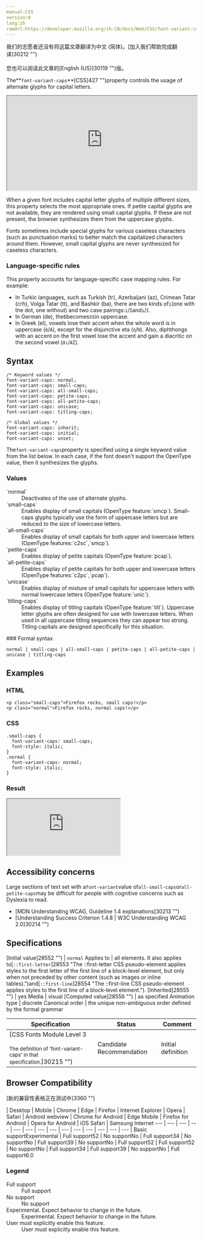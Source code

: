```yaml
---
manual:CSS
version:0
lang:zh
rawUrl:https://developer.mozilla.org/zh-CN/docs/Web/CSS/font-variant-caps
---
```




<bdi>我们的志愿者还没有将这篇文章翻译为<bdi>中文 (简体)</bdi>。[加入我们帮助完成翻译]30212 "")<br></br>您也可以阅读此文章的[English (US)]30119 "")版。</bdi>






The**`font-variant-caps`**[CSS]427 "")property controls the usage of alternate glyphs for capital letters.

<iframe src='https://interactive-examples.mdn.mozilla.net/pages/css/font-variant-caps.html' width='100%' height='250'></iframe>


When a given font includes capital letter glyphs of multiple different sizes, this property selects the most appropriate ones. If petite capital glyphs are not available, they are rendered using small capital glyphs. If these are not present, the browser synthesizes them from the uppercase glyphs.



Fonts sometimes include special glyphs for various caseless characters (such as punctuation marks) to better match the capitalized characters around them. However, small capital glyphs are never synthesized for caseless characters.


### Language-specific rules<a name="Language-specific_rules"></a>


This property accounts for language-specific case mapping rules. For example:


* In Turkic languages, such as Turkish (tr), Azerbaijani (az), Crimean Tatar (crh), Volga Tatar (tt), and Bashkir (ba), there are two kinds of`i`(one with the dot, one without) and two case pairings:`i`/`İ`and`ı`/`I`.
* In German (de), the`ß`becomes`SS`in uppercase.
* In Greek (el), vowels lose their accent when the whole word is in uppercase (`ά`/`Α`), except for the disjunctive eta (`ή`/`Ή`). Also, diphthongs with an accent on the first vowel lose the accent and gain a diacritic on the second vowel (`άι`/`ΑΪ`).

## Syntax<a name="Syntax"></a>

```
/* Keyword values */
font-variant-caps: normal;
font-variant-caps: small-caps;
font-variant-caps: all-small-caps;
font-variant-caps: petite-caps;
font-variant-caps: all-petite-caps;
font-variant-caps: unicase;
font-variant-caps: titling-caps;

/* Global values */
font-variant-caps: inherit;
font-variant-caps: initial;
font-variant-caps: unset;
```


The`font-variant-caps`property is specified using a single keyword value from the list below. In each case, if the font doesn&#39;t support the OpenType value, then it synthesizes the glyphs.


### Values<a name="Values"></a>
<dl><dt id=''>`normal`</dt><dd>Deactivates of the use of alternate glyphs.</dd><dt id=''>`small-caps`</dt><dd>Enables display of small capitals (OpenType feature:`smcp`). Small-caps glyphs typically use the form of uppercase letters but are reduced to the size of lowercase letters.</dd><dt id=''>`all-small-caps`</dt><dd>Enables display of small capitals for both upper and lowercase letters (OpenType features:`c2sc`,`smcp`).</dd><dt id=''>`petite-caps`</dt><dd>Enables display of petite capitals (OpenType feature:`pcap`).</dd><dt id=''>`all-petite-caps`</dt><dd>Enables display of petite capitals for both upper and lowercase letters (OpenType features:`c2pc`,`pcap`).</dd><dt id=''>`unicase`</dt><dd>Enables display of mixture of small capitals for uppercase letters with normal lowercase letters (OpenType feature:`unic`).</dd><dt id=''>`titling-caps`</dt><dd>Enables display of titling capitals (OpenType feature:`titl`). Uppercase letter glyphs are often designed for use with lowercase letters. When used in all uppercase titling sequences they can appear too strong. Titling capitals are designed specifically for this situation.</dd></dl>
### Formal syntax<a name="Formal_syntax"></a>

```
normal | small-caps | all-small-caps | petite-caps | all-petite-caps | unicase | titling-caps
```

## Examples<a name="Examples"></a>

### HTML<a name="HTML"></a>

```
<p class="small-caps">Firefox rocks, small caps!</p>
<p class="normal">Firefox rocks, normal caps!</p>
```

### CSS<a name="CSS"></a>

```
.small-caps {
  font-variant-caps: small-caps;
  font-style: italic;
}
.normal {
  font-variant-caps: normal;
  font-style: italic;
}
```

### Result<a name="Result"></a>


<iframe src='https://mdn.mozillademos.org/en-US/docs/Web/CSS/font-variant-caps$samples/Examples?revision=1367960' width='null' height='null'></iframe>



## Accessibility concerns<a name="Accessibility_concerns"></a>


Large sections of text set with a`font-variant`value of`all-small-caps`or`all-petite-caps`may be difficult for people with cognitive concerns such as Dyslexia to read.


* [MDN Understanding WCAG, Guideline 1.4 explanations]30213 "")
* [Understanding Success Criterion 1.4.8 | W3C Understanding WCAG 2.0]30214 "")

## Specifications<a name="Specifications"></a>

[Initial value]28552 "") | `normal` 
Applies to | all elements. It also applies to[`::first-letter`]28553 "The ::first-letter CSS pseudo-element applies styles to the first letter of the first line of a block-level element, but only when not preceded by other content (such as images or inline tables).")and[`::first-line`]28554 "The ::first-line CSS pseudo-element applies styles to the first line of a block-level element."). 
[Inherited]28555 "") | yes 
Media | visual 
[Computed value]28556 "") | as specified 
Animation type | discrete 
Canonical order | the unique non-ambiguous order defined by the formal grammar 


Specification | Status | Comment 
 ---  |  ---  |  ---  | 
[CSS Fonts Module Level 3<br></br><small>The definition of &#39;font-variant-caps&#39; in that specification.</small>]30215 "") | Candidate Recommendation | Initial definition 


## Browser Compatibility<a name="Browser_Compatibility"></a>
[新的兼容性表格正在测试中<i></i>]3360 "")

 | <abbr>Desktop<i></i></abbr> | <abbr>Mobile<i></i></abbr> 
 | <abbr>Chrome<i></i></abbr> | <abbr>Edge<i></i></abbr> | <abbr>Firefox<i></i></abbr> | <abbr>Internet Explorer<i></i></abbr> | <abbr>Opera<i></i></abbr> | <abbr>Safari<i></i></abbr> | <abbr>Android webview<i></i></abbr> | <abbr>Chrome for Android<i></i></abbr> | <abbr>Edge Mobile<i></i></abbr> | <abbr>Firefox for Android<i></i></abbr> | <abbr>Opera for Android<i></i></abbr> | <abbr>iOS Safari<i></i></abbr> | <abbr>Samsung Internet<i></i></abbr> 
 ---  |  ---  |  ---  |  ---  |  ---  |  ---  |  ---  |  ---  |  ---  |  ---  |  ---  |  ---  |  ---  |  ---  | 
Basic support<abbr>Experimental<i></i></abbr> | <abbr>Full support</abbr>52 | <abbr>No support</abbr>No | <abbr>Full support</abbr>34 | <abbr>No support</abbr>No | <abbr>Full support</abbr>39 | <abbr>No support</abbr>No | <abbr>Full support</abbr>52 | <abbr>Full support</abbr>52 | <abbr>No support</abbr>No | <abbr>Full support</abbr>34 | <abbr>Full support</abbr>39 | <abbr>No support</abbr>No | <abbr>Full support</abbr>6.0 


### Legend<a name="Legend"></a>
<dl><dt id=''><abbr>Full support</abbr></dt><dd>Full support</dd><dt id=''><abbr>No support</abbr></dt><dd>No support</dd><dt id=''><abbr>Experimental. Expect behavior to change in the future.<i></i></abbr></dt><dd>Experimental. Expect behavior to change in the future.</dd><dt id=''><abbr>User must explicitly enable this feature.<i></i></abbr></dt><dd>User must explicitly enable this feature.</dd></dl>



